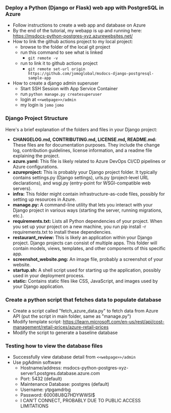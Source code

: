 ### Deploy a Python (Django or Flask) web app with PostgreSQL in Azure
- Follow instructions to create a web app and database on Azure
- By the end of the tutorial, my webapp is up and running here: https://msdocs-python-postgres-xyz.azurewebsites.net/
- How to link the github actions project to my local project:
    - browse to the folder of the local git project
    - run this command to see what is linked
        - ```git remote -v```
    - run to link it to github actions project
        - ```git remote set-url origin https://github.com/jomoglobal/msdocs-django-postgresql-sample-app```
- How to create a django admin superuser
    - Start SSH Session with App Service Container
    - run ```python manage.py createsuperuser```
    - login at ```<<webpage>>/admin```
    - my login is ```jomo``` ```jomo```

### Django Project Structure 
Here's a brief explanation of the folders and files in your Django project:
- **CHANGELOG.md, CONTRIBUTING.md, LICENSE.md, README.md:** These files are for documentation purposes. They include the change log, contribution guidelines, license information, and a readme file explaining the project.
- **azure.yaml:** This file is likely related to Azure DevOps CI/CD pipelines or Azure configurations.
- **azureproject:** This is probably your Django project folder. It typically contains settings.py (Django settings), urls.py (project-level URL declarations), and wsgi.py (entry-point for WSGI-compatible web servers).
- **infra:** This folder might contain infrastructure-as-code files, possibly for setting up resources in Azure.
- **manage.py:** A command-line utility that lets you interact with your Django project in various ways (starting the server, running migrations, etc.).
- **requirements.txt:** Lists all Python dependencies of your project. When you set up your project on a new machine, you run pip install -r requirements.txt to install these dependencies.
- **restaurant_review:** This is likely an application within your Django project. Django projects can consist of multiple apps. This folder will contain models, views, templates, and other components of this specific app.
- **screenshot_website.png:** An image file, probably a screenshot of your website.
- **startup.sh:** A shell script used for starting up the application, possibly used in your deployment process.
- **static:** Contains static files like CSS, JavaScript, and images used by your Django application.

### Create a python script that fetches data to populate database
- Create a script called "fetch_azure_data.py" to fetch data from Azure API (put the script in main folder, same as "manage.py")
- Modify template script: https://learn.microsoft.com/en-us/rest/api/cost-management/retail-prices/azure-retail-prices
- Modify the script to generate a baseline database

### Testing how to view the database files
- Successfully view database detail from ```<<webpage>>/admin```
- Use pgAdmin software
    - Hostname/address: msdocs-python-postgres-xyz-server1.postgres.database.azure.com
    - Port: 5432 (default)
    - Maintenance Database: postgres (default)
    - Username: ytpgamdrbg
    - Password: 60008U8Q7HDYWWSI$
    - I CAN'T CONNECT, PROBABLY DUE TO PUBLIC ACCESS LIMITATIONS

